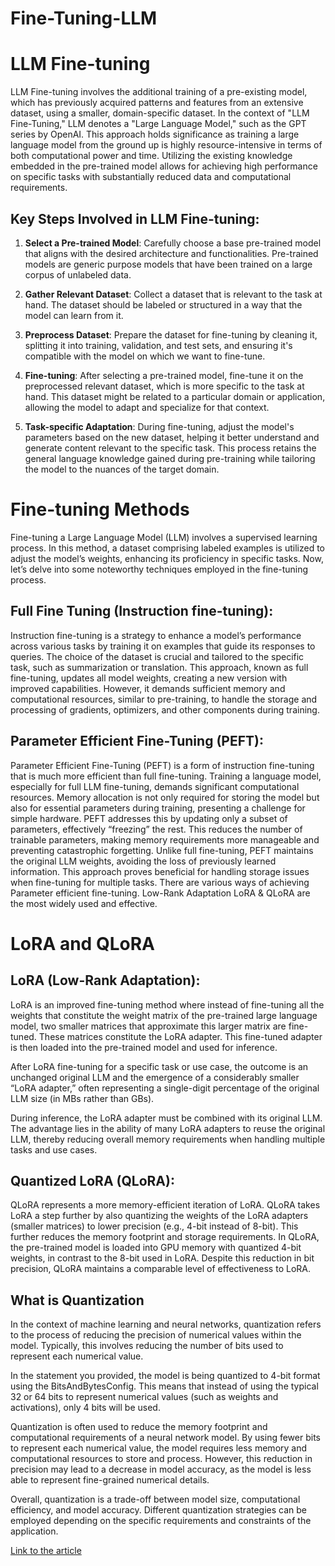 # Fine-Tuning-LLM

# LLM Fine-tuning

LLM Fine-tuning involves the additional training of a pre-existing model, which has previously acquired patterns and features from an extensive dataset, using a smaller, domain-specific dataset. In the context of "LLM Fine-Tuning," LLM denotes a "Large Language Model," such as the GPT series by OpenAI. This approach holds significance as training a large language model from the ground up is highly resource-intensive in terms of both computational power and time. Utilizing the existing knowledge embedded in the pre-trained model allows for achieving high performance on specific tasks with substantially reduced data and computational requirements.

## Key Steps Involved in LLM Fine-tuning:

1. **Select a Pre-trained Model**: Carefully choose a base pre-trained model that aligns with the desired architecture and functionalities. Pre-trained models are generic purpose models that have been trained on a large corpus of unlabeled data.

2. **Gather Relevant Dataset**: Collect a dataset that is relevant to the task at hand. The dataset should be labeled or structured in a way that the model can learn from it.

3. **Preprocess Dataset**: Prepare the dataset for fine-tuning by cleaning it, splitting it into training, validation, and test sets, and ensuring it's compatible with the model on which we want to fine-tune.

4. **Fine-tuning**: After selecting a pre-trained model, fine-tune it on the preprocessed relevant dataset, which is more specific to the task at hand. This dataset might be related to a particular domain or application, allowing the model to adapt and specialize for that context.

5. **Task-specific Adaptation**: During fine-tuning, adjust the model's parameters based on the new dataset, helping it better understand and generate content relevant to the specific task. This process retains the general language knowledge gained during pre-training while tailoring the model to the nuances of the target domain.

# Fine-tuning Methods

Fine-tuning a Large Language Model (LLM) involves a supervised learning process. In this method, a dataset comprising labeled examples is utilized to adjust the model’s weights, enhancing its proficiency in specific tasks. Now, let’s delve into some noteworthy techniques employed in the fine-tuning process.

## Full Fine Tuning (Instruction fine-tuning):

Instruction fine-tuning is a strategy to enhance a model’s performance across various tasks by training it on examples that guide its responses to queries. The choice of the dataset is crucial and tailored to the specific task, such as summarization or translation. This approach, known as full fine-tuning, updates all model weights, creating a new version with improved capabilities. However, it demands sufficient memory and computational resources, similar to pre-training, to handle the storage and processing of gradients, optimizers, and other components during training.

## Parameter Efficient Fine-Tuning (PEFT):

Parameter Efficient Fine-Tuning (PEFT) is a form of instruction fine-tuning that is much more efficient than full fine-tuning. Training a language model, especially for full LLM fine-tuning, demands significant computational resources. Memory allocation is not only required for storing the model but also for essential parameters during training, presenting a challenge for simple hardware. PEFT addresses this by updating only a subset of parameters, effectively “freezing” the rest. This reduces the number of trainable parameters, making memory requirements more manageable and preventing catastrophic forgetting. Unlike full fine-tuning, PEFT maintains the original LLM weights, avoiding the loss of previously learned information. This approach proves beneficial for handling storage issues when fine-tuning for multiple tasks. There are various ways of achieving Parameter efficient fine-tuning. Low-Rank Adaptation LoRA & QLoRA are the most widely used and effective.

# LoRA and QLoRA

## LoRA (Low-Rank Adaptation):

LoRA is an improved fine-tuning method where instead of fine-tuning all the weights that constitute the weight matrix of the pre-trained large language model, two smaller matrices that approximate this larger matrix are fine-tuned. These matrices constitute the LoRA adapter. This fine-tuned adapter is then loaded into the pre-trained model and used for inference.

After LoRA fine-tuning for a specific task or use case, the outcome is an unchanged original LLM and the emergence of a considerably smaller “LoRA adapter,” often representing a single-digit percentage of the original LLM size (in MBs rather than GBs).

During inference, the LoRA adapter must be combined with its original LLM. The advantage lies in the ability of many LoRA adapters to reuse the original LLM, thereby reducing overall memory requirements when handling multiple tasks and use cases.

## Quantized LoRA (QLoRA):

QLoRA represents a more memory-efficient iteration of LoRA. QLoRA takes LoRA a step further by also quantizing the weights of the LoRA adapters (smaller matrices) to lower precision (e.g., 4-bit instead of 8-bit). This further reduces the memory footprint and storage requirements. In QLoRA, the pre-trained model is loaded into GPU memory with quantized 4-bit weights, in contrast to the 8-bit used in LoRA. Despite this reduction in bit precision, QLoRA maintains a comparable level of effectiveness to LoRA.

## What is Quantization

In the context of machine learning and neural networks, quantization refers to the process of reducing the precision of numerical values within the model. Typically, this involves reducing the number of bits used to represent each numerical value.

In the statement you provided, the model is being quantized to 4-bit format using the BitsAndBytesConfig. This means that instead of using the typical 32 or 64 bits to represent numerical values (such as weights and activations), only 4 bits will be used.

Quantization is often used to reduce the memory footprint and computational requirements of a neural network model. By using fewer bits to represent each numerical value, the model requires less memory and computational resources to store and process. However, this reduction in precision may lead to a decrease in model accuracy, as the model is less able to represent fine-grained numerical details.

Overall, quantization is a trade-off between model size, computational efficiency, and model accuracy. Different quantization strategies can be employed depending on the specific requirements and constraints of the application.


[Link to the article](https://dassum.medium.com/fine-tune-large-language-model-llm-on-a-custom-dataset-with-qlora-fb60abdeba07#:~:text=Fine%2Dtuning%20a%20Large%20Language,in%20the%20fine%2Dtuning%20process)

